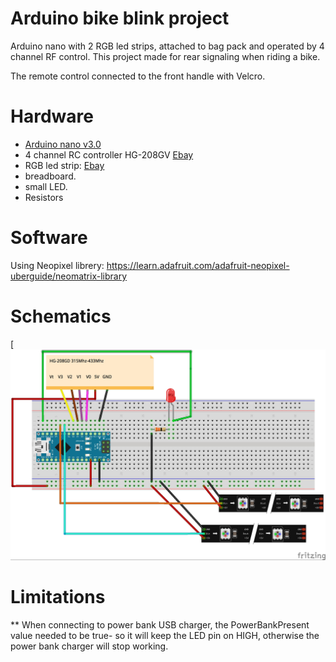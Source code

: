 # Arduino bike blink project
Arduino nano with 2 RGB led strips, attached to bag pack and operated by 4 channel RF control.
This project made for rear signaling when riding a bike.

The remote control connected to the front handle with Velcro.

# Hardware
* [Arduino nano v3.0](http://www.ebay.com/itm/162002876661?_trksid=p2057872.m2749.l2649&ssPageName=STRK%3AMEBIDX%3AIT)
* 4 channel RC controller HG-208GV [Ebay](http://www.ebay.com/itm/302026064369?_trksid=p2057872.m2749.l2649&ssPageName=STRK%3AMEBIDX%3AIT)
* RGB led strip: [Ebay](http://www.ebay.com/itm/5M-30LED-M-WS2812B-5050-RGB-LED-Strip-Light-Non-Waterproof-AddrKGsable-/252915006533?hash=item3ae2e8bc45:g:co0AAOSwT-FZCDmO)
* breadboard.
* small LED.
* Resistors

# Software
Using Neopixel librery: 
https://learn.adafruit.com/adafruit-neopixel-uberguide/neomatrix-library

# Schematics
[![N|Schemaic image](https://github.com/sdebby/Arduino_bike_blink/blob/master/Code/170406%20Bike_Blink_v0_bb.jpg)

# Limitations
** When connecting to power bank USB charger, the PowerBankPresent value needed to be true- so it will keep the LED pin on HIGH, otherwise the power bank charger will stop working.
